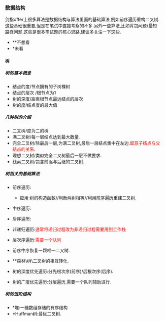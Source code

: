 ### 数据结构

剑指offer上很多算法是数据结构与算法里面的基础算法,例如前序遍历重构二叉树.这些基础很重要,但是在笔试中直接考察的不多.另外一些算法,比如背包问题/最短路径问题,这些是很多笔试题的核心思路,建议多关注一下这些.

- **不想看
- *未看

#### 树

##### 树的基本概念

- 结点的度/节点拥有的子树棵树
- 结点的层次 /根节点为1
- 树的深度/距离根节点最远结点的层次
- 树的度/结点度的最大值

##### 几种树的介绍

- 二叉树/度为二的树
- 满二叉树/每一层结点达到最大数量.
- 完全二叉树/除最后一层,为满二叉树,最后一层结点集中在左边.<font color = #ff0000>留意子结点与父结点的关系.</font>
- 理想二叉树/类似完全二叉树最后一层不做要求.
- 线索二叉树/包含前驱与后继的二叉树.

##### 树相关的基础算法

- 前序遍历:
  - 应用:树的构造函数//判断两树相等//利用前序遍历重建二叉树.

- 中序遍历:
- 后序遍历:
- 非递归遍历:<font color = #ff0000>通常将递归过程改为非递归过程需要用到工作栈</font>
- 层次序遍历:<font color = #ff0000>需要一个队列</font>
- 前序中序恢复一颗唯一二叉树.
- **森林\树\二叉树的相互转化.
- 树的深度优先遍历:分先根次序(前序)/后根次序(后序).
- 树的广度优先遍历:分层遍历,需要一个队列辅助进行.

##### 树的进阶结构

- *堆:一维数组存储的有序结构
- *Huffman树:最优二叉树.





